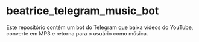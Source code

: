 # beatrice_telegram_music_bot
Este repositório contém um bot do Telegram que baixa vídeos do YouTube, converte em MP3 e retorna para o usuário como música.
